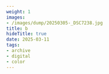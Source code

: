 ```yaml
---
weight: 1
images:
- /images/dump/20250305-_DSC7238.jpg
title: b
hideTitle: true
date: 2025-03-11
tags:
- archive
- digital
- color
---
```

